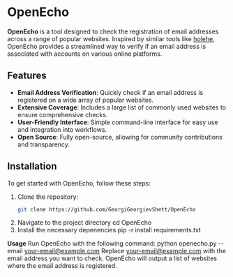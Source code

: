 # OpenEcho

**OpenEcho** is a tool designed to check the registration of email addresses across a range of popular websites. Inspired by similar tools like [holehe](https://github.com/AnonymouX/holehe), OpenEcho provides a streamlined way to verify if an email address is associated with accounts on various online platforms.

## Features

- **Email Address Verification**: Quickly check if an email address is registered on a wide array of popular websites.
- **Extensive Coverage**: Includes a large list of commonly used websites to ensure comprehensive checks.
- **User-Friendly Interface**: Simple command-line interface for easy use and integration into workflows.
- **Open Source**: Fully open-source, allowing for community contributions and transparency.

## Installation

To get started with OpenEcho, follow these steps:

1. Clone the repository:
   ```bash
   git clone https://github.com/GeorgiGeorgievShett/OpenEcho
2. Navigate to the project directory
   cd OpenEcho
3. Install the necessary depenencies
   pip -r install requirements.txt

**Usage**
Run OpenEcho with the following command:
   python openecho.py --email your-email@example.com
Replace your-email@example.com with the email address you want to check. OpenEcho will output a list of websites where the email address is registered.



